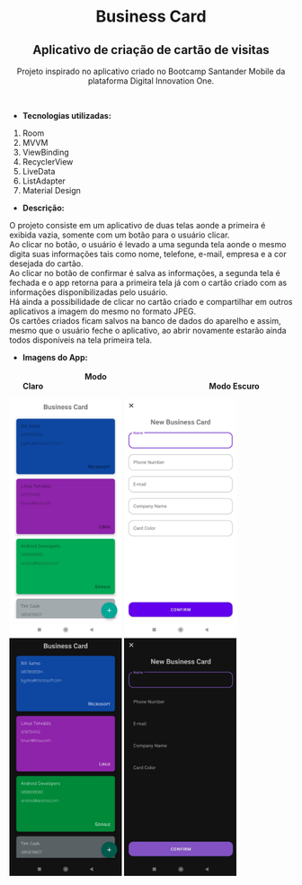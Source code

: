 <h1 align="center"> Business Card</h1>

<h2 align="center">Aplicativo de criação de cartão de visitas</h2>
<p align="center">Projeto inspirado no aplicativo criado no Bootcamp Santander Mobile da plataforma Digital Innovation One.</p><br>

- **Tecnologias utilizadas:**
1. Room
2. MVVM
3. ViewBinding
4. RecyclerView
5. LiveData
6. ListAdapter
7. Material Design

- **Descrição:**

O projeto consiste em um aplicativo de duas telas aonde a primeira é exibida vazia, somente com um botão para o usuário clicar. <br>
Ao clicar no botão, o usuário é levado a uma segunda tela aonde o mesmo digita suas informações tais como nome, telefone, e-mail, empresa e a cor desejada do cartão. <br>
Ao clicar no botão de confirmar é salva as informações, a segunda tela é fechada e o app retorna para a primeira tela já com o cartão criado com as informações disponibilizadas pelo usuário. <br>
Há ainda a possibilidade de clicar no cartão criado e compartilhar em outros aplicativos a imagem do mesmo no formato JPEG. <br>
Os cartões criados ficam salvos na banco de dados do aparelho e assim, mesmo que o usuário feche o aplicativo, ao abrir novamente estarão ainda todos disponíveis na tela primeira tela.

- **Imagens do App:**<br><br>
&nbsp;&nbsp;&nbsp;&nbsp;&nbsp;&nbsp;&nbsp;&nbsp;&nbsp;&nbsp;&nbsp;&nbsp;&nbsp;&nbsp;&nbsp;&nbsp;&nbsp;&nbsp;&nbsp;&nbsp;&nbsp;&nbsp;&nbsp;&nbsp;&nbsp;&nbsp;&nbsp;&nbsp;**Modo Claro**&nbsp;&nbsp;&nbsp;&nbsp;&nbsp;&nbsp;&nbsp;&nbsp;&nbsp;&nbsp;&nbsp;&nbsp;&nbsp;&nbsp;&nbsp;&nbsp;&nbsp;&nbsp;&nbsp;&nbsp;&nbsp;&nbsp;&nbsp;&nbsp;&nbsp;&nbsp;&nbsp;&nbsp;&nbsp;&nbsp;&nbsp;&nbsp;&nbsp;&nbsp;&nbsp;&nbsp;&nbsp;&nbsp;&nbsp;&nbsp;&nbsp;&nbsp;&nbsp;&nbsp;&nbsp;&nbsp;&nbsp;&nbsp;&nbsp;&nbsp;&nbsp;&nbsp;&nbsp;&nbsp;&nbsp;&nbsp;&nbsp;&nbsp;&nbsp;&nbsp;&nbsp;&nbsp;&nbsp;&nbsp;&nbsp;&nbsp;&nbsp;&nbsp;&nbsp;&nbsp;&nbsp;&nbsp;&nbsp;&nbsp;&nbsp;**Modo Escuro**

<img src="https://github.com/softdevandre/business-card/blob/main/appimages/businesscardmainlight.jpg" width="200" height="423"/> <img src="https://github.com/softdevandre/business-card/blob/main/appimages/addcardlight.jpg" width="200" height="423"/>&nbsp;&nbsp;&nbsp;&nbsp;<img src="https://github.com/softdevandre/business-card/blob/main/appimages/businesscardmaindark.jpg" width="200" height="423"/> <img src="https://github.com/softdevandre/business-card/blob/main/appimages/addcarddark.jpg" width="200" height="423"/>
